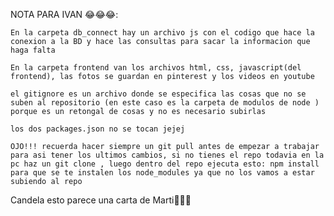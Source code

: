 NOTA PARA IVAN 😂😂😂:


    En la carpeta db_connect hay un archivo js con el codigo que hace la conexion a la BD y hace las consultas para sacar la informacion que haga falta

    En la carpeta frontend van los archivos html, css, javascript(del frontend), las fotos se guardan en pinterest y los videos en youtube

    el gitignore es un archivo donde se especifica las cosas que no se suben al repositorio (en este caso es la carpeta de modulos de node ) porque es un retongal de cosas y no es necesario subirlas

    los dos packages.json no se tocan jejej

    OJO!!! recuerda hacer siempre un git pull antes de empezar a trabajar para asi tener los ultimos cambios, si no tienes el repo todavia en la pc haz un git clone , luego dentro del repo ejecuta esto: npm install     para que se te instalen los node_modules ya que no los vamos a estar subiendo al repo


Candela esto parece una carta de Marti🤣🤣🤣
